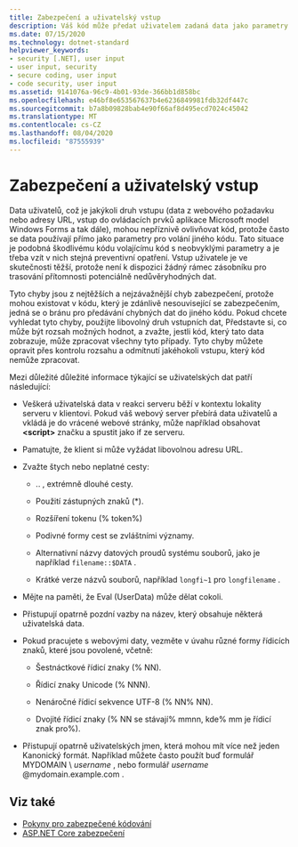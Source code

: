 ```yaml
---
title: Zabezpečení a uživatelský vstup
description: Váš kód může předat uživatelem zadaná data jako parametry do jiného kódu, což může mít vliv na zabezpečení. Můžete provést kontrolu rozsahu a zamítnout problematický vstup.
ms.date: 07/15/2020
ms.technology: dotnet-standard
helpviewer_keywords:
- security [.NET], user input
- user input, security
- secure coding, user input
- code security, user input
ms.assetid: 9141076a-96c9-4b01-93de-366bb1d858bc
ms.openlocfilehash: e46bf8e653567637b4e6236849981fdb32df447c
ms.sourcegitcommit: b7a8b09828bab4e90f66af8d495ecd7024c45042
ms.translationtype: MT
ms.contentlocale: cs-CZ
ms.lasthandoff: 08/04/2020
ms.locfileid: "87555939"
---
```

# <a name="security-and-user-input"></a>Zabezpečení a uživatelský vstup

Data uživatelů, což je jakýkoli druh vstupu (data z webového požadavku nebo adresy URL, vstup do ovládacích prvků aplikace Microsoft model Windows Forms a tak dále), mohou nepříznivě ovlivňovat kód, protože často se data používají přímo jako parametry pro volání jiného kódu. Tato situace je podobná škodlivému kódu volajícímu kód s neobvyklými parametry a je třeba vzít v nich stejná preventivní opatření. Vstup uživatele je ve skutečnosti těžší, protože není k dispozici žádný rámec zásobníku pro trasování přítomnosti potenciálně nedůvěryhodných dat.

Tyto chyby jsou z nejtěžších a nejzávažnější chyb zabezpečení, protože mohou existovat v kódu, který je zdánlivě nesouvisející se zabezpečením, jedná se o bránu pro předávání chybných dat do jiného kódu. Pokud chcete vyhledat tyto chyby, použijte libovolný druh vstupních dat, Představte si, co může být rozsah možných hodnot, a zvažte, jestli kód, který tato data zobrazuje, může zpracovat všechny tyto případy. Tyto chyby můžete opravit přes kontrolu rozsahu a odmítnutí jakéhokoli vstupu, který kód nemůže zpracovat.

Mezi důležité důležité informace týkající se uživatelských dat patří následující:

- Veškerá uživatelská data v reakci serveru běží v kontextu lokality serveru v klientovi. Pokud váš webový server přebírá data uživatelů a vkládá je do vrácené webové stránky, může například obsahovat **\<script>** značku a spustit jako if ze serveru.

- Pamatujte, že klient si může vyžádat libovolnou adresu URL.

- Zvažte štych nebo neplatné cesty:

  - .. \, extrémně dlouhé cesty.

  - Použití zástupných znaků (*).

  - Rozšíření tokenu (% token%)

  - Podivné formy cest se zvláštními významy.

  - Alternativní názvy datových proudů systému souborů, jako je například `filename::$DATA` .

  - Krátké verze názvů souborů, například `longfi~1` pro `longfilename` .

- Mějte na paměti, že Eval (UserData) může dělat cokoli.

- Přistupují opatrně pozdní vazby na název, který obsahuje některá uživatelská data.

- Pokud pracujete s webovými daty, vezměte v úvahu různé formy řídicích znaků, které jsou povolené, včetně:

  - Šestnáctkové řídicí znaky (% NN).

  - Řídicí znaky Unicode (% NNN).

  - Nenáročné řídicí sekvence UTF-8 (% NN% NN).

  - Dvojité řídicí znaky (% NN se stávají% mmnn, kde% mm je řídicí znak pro%).

- Přistupují opatrně uživatelských jmen, která mohou mít více než jeden Kanonický formát. Například můžete často použít buď formulář MYDOMAIN \\ *username* , nebo formulář *username* @mydomain.example.com .

## <a name="see-also"></a>Viz také

- [Pokyny pro zabezpečené kódování](secure-coding-guidelines.md)
- [ASP.NET Core zabezpečení](/aspnet/core/security/)

